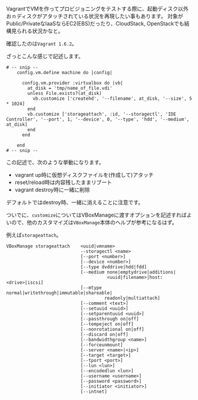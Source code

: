 <!-- permanent -->

VagrantでVMを作ってプロビジョニングをテストする際に、起動ディスク以外おｎディスクがアタッチされている状況を再現したい事もあります。
対象がPublic/PrivateなIaaSならEC2(EBS)だったり、CloudStack, OpenStackでも結構見られる状況かなと。

確認したのは`Vagrant 1.6.2`。


ざっとこんな感じで記述します。

```ruby:Vagrantfile
# -- snip --
    config.vm.define machine do |config|

      config.vm.provider :virtualbox do |vb|
        at_disk = 'tmp/name_of_file.vdi'
        unless File.exists?(at_disk)
          vb.customize ['createhd', '--filename', at_disk, '--size', 5 * 1024]
        end
        vb.customize ['storageattach', :id, '--storagectl', 'IDE Controller', '--port', 1, '--device', 0, '--type', 'hdd', '--medium', at_disk]
        end
      end

    end
# -- snip --
```

この記述で、次のような挙動になります。

- vagrant up時に仮想ディスクファイルを(作成して)アタッチ
- reset/reload時は内容残したままリブート
- vagrant destroy時に一緒に削除

デフォルトではdestroy時、一緒に消えることに注意です。


ついでに、`customize`についてはVBoxManageに渡すオプションを記述すればよいので、他のカスタマイズは`VBoxManage`本体のヘルプが参考になるはず。


例えば`storageattach`。

```
VBoxManage storageattach    <uuid|vmname>
                            --storagectl <name>
                            [--port <number>]
                            [--device <number>]
                            [--type dvddrive|hdd|fdd]
                            [--medium none|emptydrive|additions|
                                      <uuid|filename>|host:<drive>|iscsi]
                            [--mtype normal|writethrough|immutable|shareable|
                                     readonly|multiattach]
                            [--comment <text>]
                            [--setuuid <uuid>]
                            [--setparentuuid <uuid>]
                            [--passthrough on|off]
                            [--tempeject on|off]
                            [--nonrotational on|off]
                            [--discard on|off]
                            [--bandwidthgroup <name>]
                            [--forceunmount]
                            [--server <name>|<ip>]
                            [--target <target>]
                            [--tport <port>]
                            [--lun <lun>]
                            [--encodedlun <lun>]
                            [--username <username>]
                            [--password <password>]
                            [--initiator <initiator>]
                            [--intnet]

```

